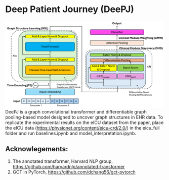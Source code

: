 # Deep Patient Journey (DeePJ) 
![DeePJ Architecture](Architecture.png)
DeePJ is a graph convolutional transformer and differentiable graph pooling-based model designed to uncover graph structures in EHR data. To replicate the experimental results on the eICU dataset from the paper, place the eICU data (https://physionet.org/content/eicu-crd/2.0/) in the eicu_full folder and run baselines.ipynb and model_interpretation.ipynb.

## Acknowlegements:
1. The annotated transformer, Harvard NLP group, https://github.com/harvardnlp/annotated-transformer
2. GCT in PyTorch, https://github.com/dchang56/gct-pytorch
